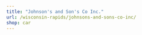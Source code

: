 ```yaml
---
title: "Johnson's and Son's Co Inc."
url: /wisconsin-rapids/johnsons-and-sons-co-inc/
shop: car
---
```

